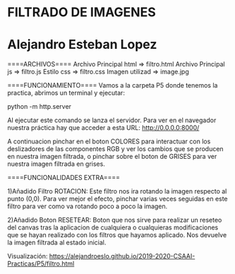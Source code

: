 # FILTRADO DE IMAGENES
# Alejandro Esteban Lopez

====ARCHIVOS====
Archivo Principal html => filtro.html
Archivo Principal js => filtro.js
Estilo css => filtro.css
Imagen utilizad => image.jpg

====FUNCIONAMIENTO====
Vamos a la carpeta P5 donde tenemos la practica, abrimos un terminal y ejecutar:

python -m http.server

Al ejecutar este comando se lanza el servidor. Para ver en el navegador nuestra práctica hay que acceder a esta URL: http://0.0.0.0:8000/

A continuacion pinchar en el boton COLORES para interactuar con los deslizadores
de las componentes RGB y ver los cambios que se producen en nuestra imagen filtrada,
o pinchar sobre el boton de GRISES para ver nuestra imagen filtrada en grises.

====FUNCIONALIDADES EXTRA====

1)Añadido Filtro ROTACION:
  Este filtro nos ira rotando la imagen respecto al punto (0,0).
  Para ver mejor el efecto, pinchar varias veces seguidas en este filtro para ver
  como va rotando poco a poco la imagen.

2)Añadido Boton RESETEAR:
  Boton que nos sirve para realizar un reseteo del canvas tras la aplicacion de cualquiera
  o cualquieras modificaciones que se hayan realizado con los filtros que hayamos aplicado.
  Nos devuelve la imagen filtrada al estado inicial.

  Visualización: https://alejandroeslo.github.io/2019-2020-CSAAI-Practicas/P5/filtro.html
